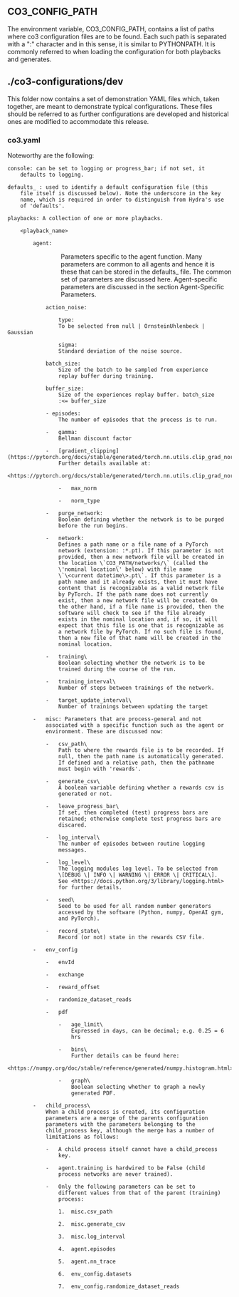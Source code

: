 ## CO3_CONFIG_PATH

The environment variable, CO3_CONFIG_PATH, contains a list of paths
where co3 configuration files are to be found. Each such path is separated
with a ":" character and in this sense, it is similar to PYTHONPATH. It is commonly
referred to when loading the configuration for both playbacks and
generates.

## ./co3-configurations/dev

This folder now contains a set of demonstration YAML files which, taken together, are
meant to demonstrate typical configurations. These files should be
referred to as further configurations are developed and historical ones
are modified to accommodate this release.

### co3.yaml

Noteworthy are the following:

    console: can be set to logging or progress_bar; if not set, it
        defaults to logging.

    defaults_ : used to identify a default configuration file (this
        file itself is discussed below). Note the underscore in the key
        name, which is required in order to distinguish from Hydra's use
        of 'defaults'.

    playbacks: A collection of one or more playbacks.

        <playback_name>

            agent:
<div style="padding-left: 120px;">
Parameters specific to the agent function. Many parameters are common to all agents and hence it is
these that can be stored in the defaults_ file. The common set of parameters are discussed here.
Agent-specific parameters are discussed in the section Agent-Specific Parameters.
</div>

                action_noise:

                    type:
                    To be selected from null | OrnsteinUhlenbeck | Gaussian

                    sigma:
                    Standard deviation of the noise source.

                batch_size:
                    Size of the batch to be sampled from experience
                    replay buffer during training.

                buffer_size:
                    Size of the experiences replay buffer. batch_size
                    :<= buffer_size

                - episodes:
                    The number of episodes that the process is to run.

                -   gamma:
                    Bellman discount factor

                -   [gradient_clipping](https://pytorch.org/docs/stable/generated/torch.nn.utils.clip_grad_norm_.html):
                    Further details available at:
                    <https://pytorch.org/docs/stable/generated/torch.nn.utils.clip_grad_norm_.html>

                    -   max_norm

                    -   norm_type

                -   purge_network:
                    Boolean defining whether the network is to be purged
                    before the run begins.

                -   network:
                    Defines a path name or a file name of a PyTorch
                    network (extension: :*.pt). If this parameter is not
                    provided, then a new network file will be created in
                    the location \`CO3_PATH/networks/\` (called the
                    \'nominal location\' below) with file name
                    \`\<current datetime\>.pt\`. If this parameter is a
                    path name and it already exists, then it must have
                    content that is recognizable as a valid network file
                    by PyTorch. If the path name does not currently
                    exist, then a new network file will be created. On
                    the other hand, if a file name is provided, then the
                    software will check to see if the file already
                    exists in the nominal location and, if so, it will
                    expect that this file is one that is recognizable as
                    a network file by PyTorch. If no such file is found,
                    then a new file of that name will be created in the
                    nominal location.

                -   training\
                    Boolean selecting whether the network is to be
                    trained during the course of the run.

                -   training_interval\
                    Number of steps between trainings of the network.

                -   target_update_interval\
                    Number of trainings between updating the target

            -   misc: Parameters that are process-general and not
                associated with a specific function such as the agent or
                environment. These are discussed now:

                -   csv_path\
                    Path to where the rewards file is to be recorded. If
                    null, then the path name is automatically generated.
                    If defined and a relative path, then the pathname
                    must begin with 'rewards'.

                -   generate_csv\
                    A boolean variable defining whether a rewards csv is
                    generated or not.

                -   leave_progress_bar\
                    If set, then completed (test) progress bars are
                    retained; otherwise complete test progress bars are
                    discared.

                -   log_interval\
                    The number of episodes between routine logging
                    messages.

                -   log_level\
                    The logging modules log level. To be selected from
                    \[DEBUG \| INFO \| WARNING \| ERROR \| CRITICAL\].
                    See <https://docs.python.org/3/library/logging.html>
                    for further details.

                -   seed\
                    Seed to be used for all random number generators
                    accessed by the software (Python, numpy, OpenAI gym,
                    and PyTorch).

                -   record_state\
                    Record (or not) state in the rewards CSV file.

            -   env_config

                -   envId

                -   exchange

                -   reward_offset

                -   randomize_dataset_reads

                -   pdf

                    -   age_limit\
                        Expressed in days, can be decimal; e.g. 0.25 = 6
                        hrs

                    -   bins\
                        Further details can be found here:
                        <https://numpy.org/doc/stable/reference/generated/numpy.histogram.html>

                    -   graph\
                        Boolean selecting whether to graph a newly
                        generated PDF.

            -   child_process\
                When a child process is created, its configuration
                parameters are a merge of the parents configuration
                parameters with the parameters belonging to the
                child_process key, although the merge has a number of
                limitations as follows:

                -   A child process itself cannot have a child_process
                    key.

                -   agent.training is hardwired to be False (child
                    process networks are never trained).

                -   Only the following parameters can be set to
                    different values from that of the parent (training)
                    process:

                    1.  misc.csv_path

                    2.  misc.generate_csv

                    3.  misc.log_interval

                    4.  agent.episodes

                    5.  agent.nn_trace

                    6.  env_config.datasets

                    7.  env_config.randomize_dataset_reads
